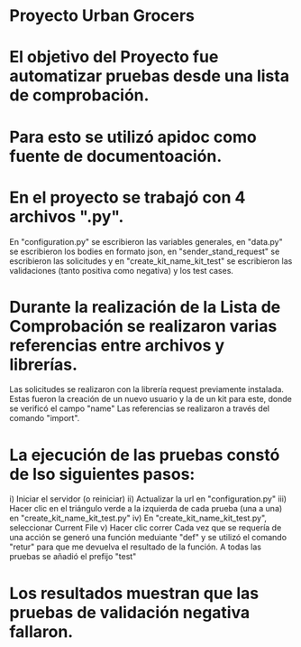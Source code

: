 # Proyecto Urban Grocers  
# El objetivo del Proyecto fue automatizar pruebas desde una lista de comprobación. 
# Para esto se utilizó apidoc como fuente de documentoación. 
# En el proyecto se trabajó con 4 archivos ".py". 
En "configuration.py" se escribieron las variables generales, 
en "data.py" se escribieron los bodies en formato json, 
en "sender_stand_request" se escribieron las solicitudes 
y en "create_kit_name_kit_test" se escribieron las validaciones (tanto positiva como negativa) y los test cases. 
# Durante la realización de la Lista de Comprobación se realizaron varias referencias entre archivos y librerías. 
Las solicitudes se realizaron con la librería request previamente instalada. 
Estas fueron la creación de un nuevo usuario y la de un kit para este, donde se verificó el campo "name" 
Las referencias se realizaron a través del comando "import". 
# La ejecución de las pruebas constó de lso siguientes pasos: 
i) Iniciar el servidor (o reiniciar) 
ii) Actualizar la url en "configuration.py" 
iii) Hacer clic en el triángulo verde a la izquierda de cada prueba (una a una) en "create_kit_name_kit_test.py" 
iv) En "create_kit_name_kit_test.py", seleccionar Current File 
v) Hacer clic correr
Cada vez que se requería de una acción se generó una función meduiante "def" y se utilizó el comando "retur" para que me devuelva el resultado de la función. 
A todas las pruebas se añadió el prefijo "test"
# Los resultados muestran que las pruebas de validación negativa fallaron. 
